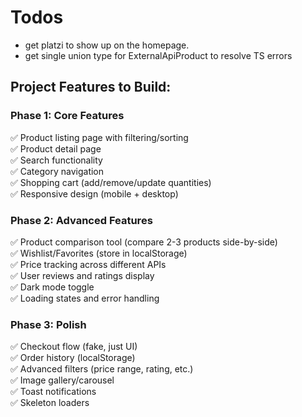 # Todos

* get platzi to show up on the homepage. 
* get single union type for ExternalApiProduct to resolve TS errors

## **Project Features to Build:**

### **Phase 1: Core Features**
✅ Product listing page with filtering/sorting  
✅ Product detail page  
✅ Search functionality  
✅ Category navigation  
✅ Shopping cart (add/remove/update quantities)  
✅ Responsive design (mobile + desktop)

### **Phase 2: Advanced Features**
✅ Product comparison tool (compare 2-3 products side-by-side)  
✅ Wishlist/Favorites (store in localStorage)  
✅ Price tracking across different APIs  
✅ User reviews and ratings display  
✅ Dark mode toggle  
✅ Loading states and error handling

### **Phase 3: Polish**
✅ Checkout flow (fake, just UI)  
✅ Order history (localStorage)  
✅ Advanced filters (price range, rating, etc.)  
✅ Image gallery/carousel  
✅ Toast notifications  
✅ Skeleton loaders
